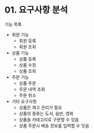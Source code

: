 # 01. 요구사항 분석
기능 목록
- 회원 기능
  - 회원 등록
  - 회원 조회
- 상품 기능
  - 상품 등록
  - 상품 수정
  - 상품 조회
- 주문 기능
  - 상품 주문
  - 주문 내역 조회
  - 주문 취소
- 기타 요구사항
  - 상품은 재고 관리가 필요
  - 상품의 종류는 도서, 음반, 영화
  - 상품을 카테고리로 구분할 수 있음
  - 상품 주문시 배송 정보를 입력할 수 잇음